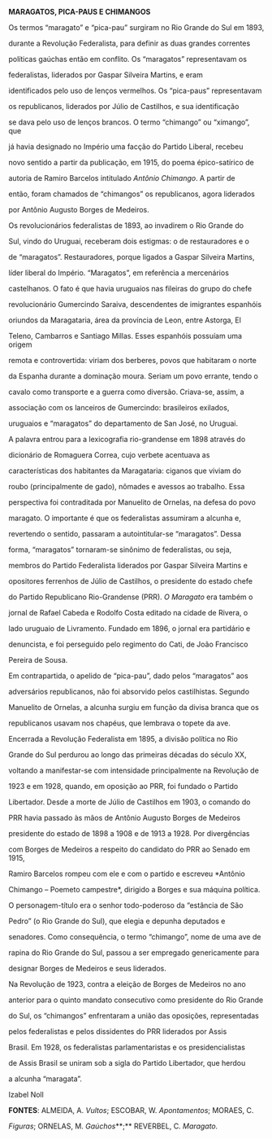 **MARAGATOS, PICA-PAUS E CHIMANGOS**



Os termos “maragato” e “pica-pau” surgiram no Rio Grande do Sul em 1893,

durante a Revolução Federalista, para definir as duas grandes correntes

políticas gaúchas então em conflito. Os “maragatos” representavam os

federalistas, liderados por Gaspar Silveira Martins, e eram

identificados pelo uso de lenços vermelhos. Os “pica-paus” representavam

os republicanos, liderados por Júlio de Castilhos, e sua identificação

se dava pelo uso de lenços brancos. O termo “chimango” ou “ximango”, que

já havia designado no Império uma facção do Partido Liberal, recebeu

novo sentido a partir da publicação, em 1915, do poema épico-satírico de

autoria de Ramiro Barcelos intitulado *Antônio Chimango*. A partir de

então, foram chamados de “chimangos” os republicanos, agora liderados

por Antônio Augusto Borges de Medeiros.



Os revolucionários federalistas de 1893, ao invadirem o Rio Grande do

Sul, vindo do Uruguai, receberam dois estigmas: o de restauradores e o

de “maragatos”. Restauradores, porque ligados a Gaspar Silveira Martins,

líder liberal do Império. “Maragatos”, em referência a mercenários

castelhanos. O fato é que havia uruguaios nas fileiras do grupo do chefe

revolucionário Gumercindo Saraiva, descendentes de imigrantes espanhóis

oriundos da Maragataria, área da província de Leon, entre Astorga, El

Teleno, Cambarros e Santiago Millas. Esses espanhóis possuíam uma origem

remota e controvertida: viriam dos berberes, povos que habitaram o norte

da Espanha durante a dominação moura. Seriam um povo errante, tendo o

cavalo como transporte e a guerra como diversão. Criava-se, assim, a

associação com os lanceiros de Gumercindo: brasileiros exilados,

uruguaios e “maragatos” do departamento de San José, no Uruguai.



A palavra entrou para a lexicografia rio-grandense em 1898 através do

dicionário de Romaguera Correa, cujo verbete acentuava as

características dos habitantes da Maragataria: ciganos que viviam do

roubo (principalmente de gado), nômades e avessos ao trabalho. Essa

perspectiva foi contraditada por Manuelito de Ornelas, na defesa do povo

maragato. O importante é que os federalistas assumiram a alcunha e,

revertendo o sentido, passaram a autointitular-se “maragatos”. Dessa

forma, “maragatos” tornaram-se sinônimo de federalistas, ou seja,

membros do Partido Federalista liderados por Gaspar Silveira Martins e

opositores ferrenhos de Júlio de Castilhos, o presidente do estado chefe

do Partido Republicano Rio-Grandense (PRR). *O Maragato* era também o

jornal de Rafael Cabeda e Rodolfo Costa editado na cidade de Rivera, o

lado uruguaio de Livramento. Fundado em 1896, o jornal era partidário e

denuncista, e foi perseguido pelo regimento do Cati, de João Francisco

Pereira de Sousa.



Em contrapartida, o apelido de “pica-pau”, dado pelos “maragatos” aos

adversários republicanos, não foi absorvido pelos castilhistas. Segundo

Manuelito de Ornelas, a alcunha surgiu em função da divisa branca que os

republicanos usavam nos chapéus, que lembrava o topete da ave.



Encerrada a Revolução Federalista em 1895, a divisão política no Rio

Grande do Sul perdurou ao longo das primeiras décadas do século XX,

voltando a manifestar-se com intensidade principalmente na Revolução de

1923 e em 1928, quando, em oposição ao PRR, foi fundado o Partido

Libertador. Desde a morte de Júlio de Castilhos em 1903, o comando do

PRR havia passado às mãos de Antônio Augusto Borges de Medeiros

presidente do estado de 1898 a 1908 e de 1913 a 1928. Por divergências

com Borges de Medeiros a respeito do candidato do PRR ao Senado em 1915,

Ramiro Barcelos rompeu com ele e com o partido e escreveu *Antônio

Chimango – Poemeto campestre*, dirigido a Borges e sua máquina política.

O personagem-título era o senhor todo-poderoso da “estância de São

Pedro” (o Rio Grande do Sul), que elegia e depunha deputados e

senadores. Como consequência, o termo “chimango”, nome de uma ave de

rapina do Rio Grande do Sul, passou a ser empregado genericamente para

designar Borges de Medeiros e seus liderados.



Na Revolução de 1923, contra a eleição de Borges de Medeiros no ano

anterior para o quinto mandato consecutivo como presidente do Rio Grande

do Sul, os “chimangos” enfrentaram a união das oposições, representadas

pelos federalistas e pelos dissidentes do PRR liderados por Assis

Brasil. Em 1928, os federalistas parlamentaristas e os presidencialistas

de Assis Brasil se uniram sob a sigla do Partido Libertador, que herdou

a alcunha “maragata”.



Izabel Noll



**FONTES**: ALMEIDA, A. *Vultos*; ESCOBAR, W. *Apontamentos*; MORAES, C.

*Figuras*; ORNELAS, M. *Gaúchos***;** REVERBEL, C. *Maragato.*

